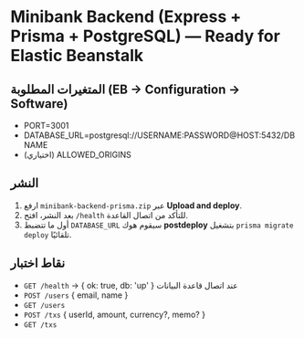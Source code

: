 # Minibank Backend (Express + Prisma + PostgreSQL) — Ready for Elastic Beanstalk

## المتغيرات المطلوبة (EB → Configuration → Software)
- PORT=3001
- DATABASE_URL=postgresql://USERNAME:PASSWORD@HOST:5432/DBNAME
- (اختياري) ALLOWED_ORIGINS

## النشر
1) ارفع `minibank-backend-prisma.zip` عبر **Upload and deploy**.
2) بعد النشر، افتح `/health` للتأكد من اتصال القاعدة.
3) أول ما تتضبط `DATABASE_URL` سيقوم هوك **postdeploy** بتشغيل `prisma migrate deploy` تلقائيًا.

## نقاط اختبار
- `GET /health` → { ok: true, db: 'up' } عند اتصال قاعدة البيانات
- `POST /users` { email, name }
- `GET /users`
- `POST /txs` { userId, amount, currency?, memo? }
- `GET /txs`
